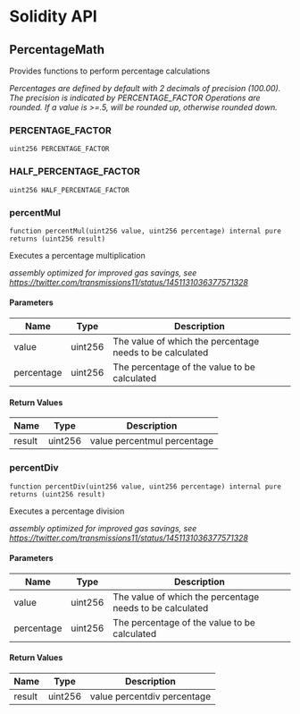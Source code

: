 # Solidity API

## PercentageMath

Provides functions to perform percentage calculations

_Percentages are defined by default with 2 decimals of precision (100.00). The precision is indicated by PERCENTAGE_FACTOR
Operations are rounded. If a value is >=.5, will be rounded up, otherwise rounded down._

### PERCENTAGE_FACTOR

```solidity
uint256 PERCENTAGE_FACTOR
```

### HALF_PERCENTAGE_FACTOR

```solidity
uint256 HALF_PERCENTAGE_FACTOR
```

### percentMul

```solidity
function percentMul(uint256 value, uint256 percentage) internal pure returns (uint256 result)
```

Executes a percentage multiplication

_assembly optimized for improved gas savings, see https://twitter.com/transmissions11/status/1451131036377571328_

#### Parameters

| Name | Type | Description |
| ---- | ---- | ----------- |
| value | uint256 | The value of which the percentage needs to be calculated |
| percentage | uint256 | The percentage of the value to be calculated |

#### Return Values

| Name | Type | Description |
| ---- | ---- | ----------- |
| result | uint256 | value percentmul percentage |

### percentDiv

```solidity
function percentDiv(uint256 value, uint256 percentage) internal pure returns (uint256 result)
```

Executes a percentage division

_assembly optimized for improved gas savings, see https://twitter.com/transmissions11/status/1451131036377571328_

#### Parameters

| Name | Type | Description |
| ---- | ---- | ----------- |
| value | uint256 | The value of which the percentage needs to be calculated |
| percentage | uint256 | The percentage of the value to be calculated |

#### Return Values

| Name | Type | Description |
| ---- | ---- | ----------- |
| result | uint256 | value percentdiv percentage |

